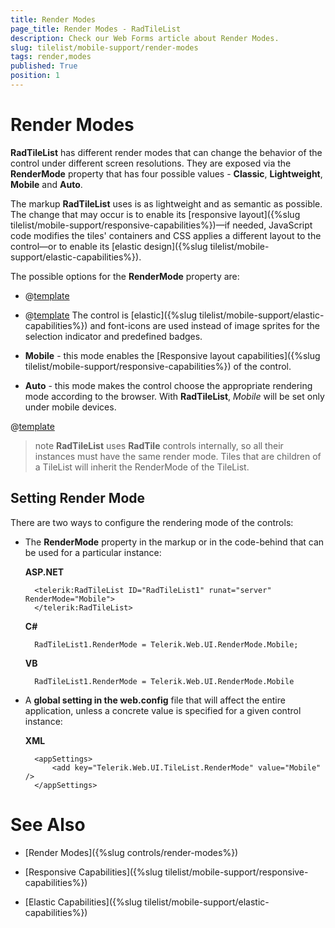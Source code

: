 ```yaml
---
title: Render Modes
page_title: Render Modes - RadTileList
description: Check our Web Forms article about Render Modes.
slug: tilelist/mobile-support/render-modes
tags: render,modes
published: True
position: 1
---
```


# Render Modes

**RadTileList** has different render modes that can change the behavior of the control under different screen resolutions.	They are exposed via the **RenderMode** property that has four possible values - **Classic**, **Lightweight**, **Mobile** and **Auto**.

The markup **RadTileList** uses is as lightweight and as semantic as possible. The change that may occur is to enable its	[responsive layout]({%slug tilelist/mobile-support/responsive-capabilities%})—if needed, JavaScript code modifies the tiles' containers and CSS	applies a different layout to the control—or to enable its [elastic design]({%slug tilelist/mobile-support/elastic-capabilities%}).

The possible options for the **RenderMode** property are:

* @[template](/_templates/common/render-mode.md#classic-desc)

* @[template](/_templates/common/render-mode.md#lightweight-desc) Тhe control is [elastic]({%slug tilelist/mobile-support/elastic-capabilities%}) and font-icons are used instead of image sprites for the selection indicator and predefined badges.

* **Mobile** - this mode enables the [Responsive layout capabilities]({%slug tilelist/mobile-support/responsive-capabilities%}) of the control.

* **Auto** - this mode makes the control choose the appropriate rendering mode according to the browser. With **RadTileList**, *Mobile* will be set only under mobile devices.

@[template](/_templates/common/render-mode.md#do-not-mix-modes-all "control: RadTileList")

>note **RadTileList** uses **RadTile** controls internally, so all their instances must have the same render mode. Tiles that are children of a TileList will inherit the RenderMode of the TileList.


## Setting Render Mode

There are two ways to configure the rendering mode of the controls:

* The **RenderMode** property in the markup or in the code-behind that can be used for a particular instance:

	__ASP.NET__

		<telerik:RadTileList ID="RadTileList1" runat="server" RenderMode="Mobile">
		</telerik:RadTileList>


	__C#__

		RadTileList1.RenderMode = Telerik.Web.UI.RenderMode.Mobile;

	__VB__

		RadTileList1.RenderMode = Telerik.Web.UI.RenderMode.Mobile



* A **global setting in the web.config** file that will affect the entire application, unless a concrete value is specified for a given control instance:

	__XML__

		<appSettings>
			<add key="Telerik.Web.UI.TileList.RenderMode" value="Mobile" />
		</appSettings>




# See Also

* [Render Modes]({%slug controls/render-modes%})

* [Responsive Capabilities]({%slug tilelist/mobile-support/responsive-capabilities%})

* [Elastic Capabilities]({%slug tilelist/mobile-support/elastic-capabilities%})
